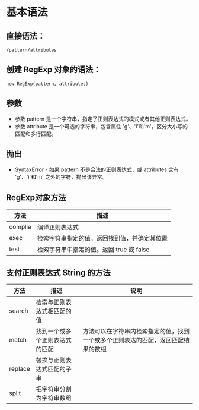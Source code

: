 # 基本语法

## 直接语法：

`/pattern/attributes`


## 创建 RegExp 对象的语法：

`new RegExp(pattern, attributes)`

## 参数

* 参数 pattern 是一个字符串，指定了正则表达式的模式或者其他正则表达式。
* 参数 attribute 是一个可选的字符串，包含属性 'g'、'i'和'm'，区分大小写的匹配和多行匹配。

## 抛出

* SyntaxError - 如果 pattern 不是合法的正则表达式，或 attributes 含有 'g'、'i'和'm' 之外的字符，抛出该异常。


## RegExp对象方法

| 方法 | 描述 |
| --- | --- |
| complie | 编译正则表达式 |
| exec | 检索字符串指定的值。返回找到值，并确定其位置 |
| test | 检索字符串中指定的值。返回 true 或 false |


## 支付正则表达式 String 的方法

| 方法 | 描述 | 说明 |
| --- | --- | --- |
| search | 检索与正则表达式相匹配的值 | |
| match | 找到一个或多个正则表达式的匹配 | 方法可以在字符串内检索指定的值，找到一个或多个正则表达的匹配，返回匹配结果的数组 |
| replace | 替换与正则表达式匹配的子串 | |
| split | 把字符串分割为字符串数组 | |
